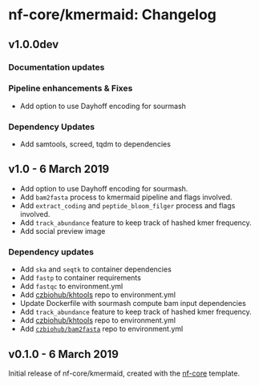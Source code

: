 # nf-core/kmermaid: Changelog

## v1.0.0dev

### Documentation updates

### Pipeline enhancements & Fixes

* Add option to use Dayhoff encoding for sourmash

### Dependency Updates

* Add samtools, screed, tqdm to dependencies

## v1.0 - 6 March 2019

* Add option to use Dayhoff encoding for sourmash.
* Add `bam2fasta` process to kmermaid pipeline and flags involved.
* Add `extract_coding` and `peptide_bloom_filger` process and flags involved.
* Add `track_abundance` feature to keep track of hashed kmer frequency.
* Add social preview image

### Dependency updates

* Add `ska` and `seqtk` to container dependencies
* Add `fastp` to container requirements
* Add `fastqc` to environment.yml
* Add [czbiohub/khtools](https://github.com/czbiohub/kh-tools/) repo to environment.yml
* Update Dockerfile with sourmash compute bam input dependencies
* Add `track_abundance` feature to keep track of hashed kmer frequency.
* Add [czbiohub/khtools](https://github.com/czbiohub/kh-tools/) repo to environment.yml
* Add [`czbiohub/bam2fasta`](https://github.com/czbiohub/bam2fasta/) repo to environment.yml

## v0.1.0 - 6 March 2019

Initial release of nf-core/kmermaid, created with the [nf-core](http://nf-co.re/) template.